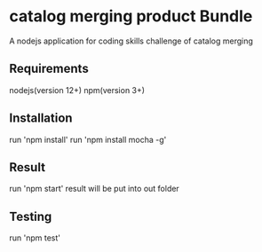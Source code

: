 # catalog merging product Bundle
A nodejs application for coding skills challenge of catalog merging 

## Requirements
nodejs(version 12+)
npm(version 3+)

## Installation
run 'npm install'
run 'npm install mocha -g'

## Result
run 'npm start'
result will be put into out folder

## Testing
run 'npm test'